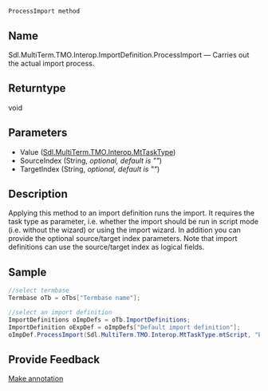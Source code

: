 

# 
    ProcessImport method



## Name

Sdl.MultiTerm.TMO.Interop.ImportDefinition.ProcessImport —          Carries out the actual import process.



## Returntype

void



## Parameters

* Value ([Sdl.MultiTerm.TMO.Interop.MtTaskType](Sdl.MultiTerm.TMO.Interop.MtTaskType.html))
* SourceIndex (String, *optional, default is ""*)
* TargetIndex (String, *optional, default is ""*)




## Description



Applying this method to an import definition runs the import. It requires the task type as parameter, i.e. whether the import should be run in script mode (i.e. without the wizard) or using the import wizard. In addition you can provide the optional source/target index parameters. Note that import definitions can use the source/target index as logical fields.



## Sample


```cs
//select termbase
Termbase oTb = oTbs["Termbase name"];

//select an import definition
ImportDefinitions oImpDefs = oTb.ImportDefinitions;
ImportDefinition oExpDef = oImpDefs["Default import definition"];
oImpDef.ProcessImport(Sdl.MultiTerm.TMO.Interop.MtTaskType.mtScript, "English", "German");
```



## Provide Feedback

[Make annotation](mailto:sdk-feedback@sdl.com&amp;subject=Reference%20for%20Sdl.MultiTerm.TMO.Interop.ImportDefinition.ProcessImport)

